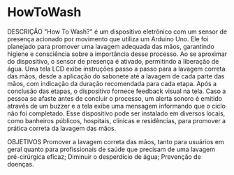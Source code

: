# HowToWash
DESCRIÇÃO
"How To Wash?" é um dispositivo eletrônico com um sensor de presença acionado por movimento que utiliza um Arduino Uno. Ele foi planejado para promover uma lavagem adequada das mãos, garantindo higiene e consciência sobre a importância desse processo. 
Ao se aproximar do dispositivo, o sensor de presença é ativado, permitindo a liberação de água. Uma tela LCD exibe instruções passo a passo para a lavagem correta das mãos, desde a aplicação do sabonete até a lavagem de cada parte das mãos, com indicação da duração recomendada para cada etapa. 
Após a conclusão das etapas, o dispositivo fornece feedback visual na tela. Caso a pessoa se afaste antes de concluir o processo, um alerta sonoro é emitido através de um buzzer e a tela exibe uma mensagem informando que o ciclo não foi completado. 
Esse dispositivo pode ser instalado em diversos locais, como banheiros públicos, hospitais, clínicas e residências, para promover a prática correta da lavagem das mãos. 
 
OBJETIVOS
Promover a lavagem correta das mãos, tanto para usuários em geral quanto para profissionais de saúde que precisam de uma lavagem pré-cirúrgica eficaz; 
Diminuir o desperdício de água; 
Prevenção de doenças. 

